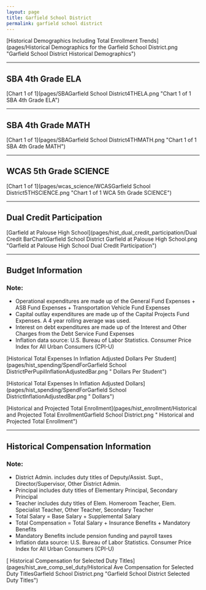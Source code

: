 ```yaml
---
layout: page
title: Garfield School District
permalink: garfield school district
---
```



[Historical Demographics Including Total Enrollment Trends](pages/Historical Demographics for the Garfield School District.png "Garfield School District Historical Demographics")

___

## SBA 4th Grade ELA

[Chart 1 of 1](pages/SBAGarfield School District4THELA.png "Chart 1 of 1 SBA 4th Grade ELA")


___

## SBA 4th Grade MATH

[Chart 1 of 1](pages/SBAGarfield School District4THMATH.png "Chart 1 of 1 SBA 4th Grade MATH")


___

## WCAS 5th Grade SCIENCE

[Chart 1 of 1](pages/wcas_science/WCASGarfield School District5THSCIENCE.png "Chart 1 of 1 WCA 5th Grade SCIENCE")


___

## Dual Credit Participation

[Garfield at Palouse High School](pages/hist_dual_credit_participation/Dual Credit BarChartGarfield School District Garfield at Palouse High School.png "Garfield at Palouse High School Dual Credit Participation")


___

## Budget Information
### Note:
- Operational expenditures are made up of the General Fund Expenses + ASB Fund Expenses + Transportation Vehicle Fund Expenses
- Capital outlay expenditures are made up of the Capital Projects Fund Expenses. A 4 year rolling average was used.
- Interest on debt expenditures are made up of the Interest and Other Charges from the Debt Service Fund Expenses
- Inflation data source: U.S. Bureau of Labor Statistics. Consumer Price Index for All Urban Consumers (CPI-U)

[Historical Total Expenses In Inflation Adjusted Dollars Per Student](pages/hist_spending/SpendForGarfield School DistrictPerPupilInflationAdjustedBar.png " Dollars Per Student")

[Historical Total Expenses In Inflation Adjusted Dollars](pages/hist_spending/SpendForGarfield School DistrictInflationAdjustedBar.png " Dollars")

[Historical and Projected Total Enrollment](pages/hist_enrollment/Historical and Projected Total EnrollmentGarfield School District.png " Historical and Projected Total Enrollment")


___

## Historical Compensation Information
### Note:
- District Admin. includes duty titles of Deputy/Assist. Supt., Director/Supervisor, Other District Admin.
- Principal includes duty titles of Elementary Principal, Secondary Principal
- Teacher includes duty titles of Elem. Homeroom Teacher, Elem. Specialist Teacher, Other Teacher, Secondary Teacher
- Total Salary = Base Salary + Supplemental Salary
- Total Compensation = Total Salary + Insurance Benefits + Mandatory Benefits
- Mandatory Benefits include pension funding and payroll taxes
- Inflation data source: U.S. Bureau of Labor Statistics. Consumer Price Index for All Urban Consumers (CPI-U)

[ Historical Compensation for Selected Duty Titles](pages/hist_ave_comp_sel_duty/Historical Ave Compensation for Selected Duty TitlesGarfield School District.png "Garfield School District Selected Duty Titles")

